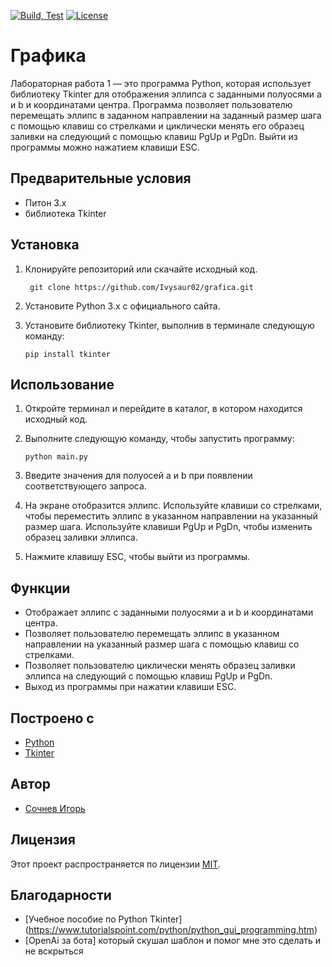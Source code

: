 [![Build, Test](https://github.com/Ivysaur02/grafica/actions/workflows/ci.yml/badge.svg)](https://github.com/Ivysaur02/grafica/actions/workflows/ci.yml)  [![License](https://img.shields.io/badge/license-MIT-blue.svg?style=flat-square)](https://github.com/Ivysaur02/grafica/blob/master/LICENSE)


# Графика

Лабораторная работа 1 — это программа Python, которая использует библиотеку Tkinter для отображения эллипса с заданными полуосями a и b и координатами центра. Программа позволяет пользователю перемещать эллипс в заданном направлении на заданный размер шага с помощью клавиш со стрелками и циклически менять его образец заливки на следующий с помощью клавиш PgUp и PgDn. Выйти из программы можно нажатием клавиши ESC.

## Предварительные условия

- Питон 3.x
- библиотека Tkinter

## Установка

1. Клонируйте репозиторий или скачайте исходный код.
   ```
    git clone https://github.com/Ivysaur02/grafica.git
    ```
2. Установите Python 3.x с официального сайта.
3. Установите библиотеку Tkinter, выполнив в терминале следующую команду:

    ```
    pip install tkinter
    ```

## Использование

1. Откройте терминал и перейдите в каталог, в котором находится исходный код.
2. Выполните следующую команду, чтобы запустить программу:

    ```
    python main.py
    ```

3. Введите значения для полуосей a и b при появлении соответствующего запроса.
4. На экране отобразится эллипс. Используйте клавиши со стрелками, чтобы переместить эллипс в указанном направлении на указанный размер шага. Используйте клавиши PgUp и PgDn, чтобы изменить образец заливки эллипса.
5. Нажмите клавишу ESC, чтобы выйти из программы.

## Функции

- Отображает эллипс с заданными полуосями a и b и координатами центра.
- Позволяет пользователю перемещать эллипс в указанном направлении на указанный размер шага с помощью клавиш со стрелками.
- Позволяет пользователю циклически менять образец заливки эллипса на следующий с помощью клавиш PgUp и PgDn.
- Выход из программы при нажатии клавиши ESC.

## Построено с

- [Python](https://www.python.org/)
- [Tkinter](https://docs.python.org/3/library/tkinter.html)

## Автор

- [Сочнев Игорь](https://github.com/Ivysaur02)

## Лицензия

Этот проект распространяется по лицензии [MIT](D:\Python\grafica\LICENSE).

## Благодарности

- [Учебное пособие по Python Tkinter] (https://www.tutorialspoint.com/python/python_gui_programming.htm)
- [OpenAi за бота] который скушал шаблон и помог мне это сделать и не вскрыться